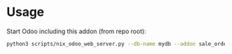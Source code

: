 # Usage

Start Odoo including this addon (from repo root):

```bash
python3 scripts/nix_odoo_web_server.py --db-name mydb --addon sale_order_price_recalculation
```
